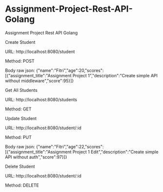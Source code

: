 # Assignment-Project-Rest-API-Golang
Assignment Project Rest API Golang

Create Student

URL: http://localhost:8080/student

Method: POST

Body raw json: {"name":"Fitri","age":20,"scores":[{"assignment_title":"Assignment Project 1","description":"Create simple API without middleware","score":95}]}


Get All Students

URL: http://localhost:8080/students

Method: GET


Update Student

URL: http://localhost:8080/student/:id

Method: PUT

Body raw json: {"name":"Fitri","age":22,"scores":[{"assignment_title":"Assignment Project 1 Edit","description":"Create simple API without auth","score":97}]}


Delete Student

URL: http://localhost:8080/student/:id

Method: DELETE
